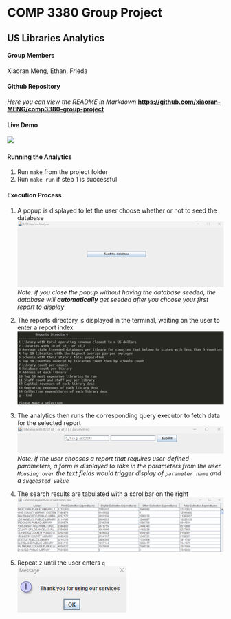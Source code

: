 # COMP 3380 Group Project  
## US Libraries Analytics  

#### Group Members
Xiaoran Meng, Ethan, Frieda  

#### Github Repository  
_Here you can view the README in Markdown_
**https://github.com/xiaoran-MENG/comp3380-group-project**  

#### Live Demo  
![](demo.gif)  

#### Running the Analytics  
1. Run `make` from the project folder  
2. Run `make run` if step 1 is successful  

#### Execution Process
1. A popup is displayed to let the user choose whether or not to seed the database  
    ![](seed-the-database.png)  
    _Note: if you close the popup without having the database seeded, the database will **automatically** get seeded after you choose your first report to display_  
2. The reports directory is displayed in the terminal, waiting on the user to enter a report index  
    ![](reports-directory.png)  
3. The analytics then runs the corresponding query executor to fetch data for the selected report  
    ![](args-form.png)  
    _Note: if the user chooses a report that requires user-defined parameters, a form is displayed to take in the parameters from the user. `Mousing over` the text fields would trigger display of `parameter name` and a `suggested value`_
    
4. The search results are tabulated with a scrollbar on the right  
    ![](table.png)  

5. Repeat `2` until the user enters `q`    
    ![](thank-you.png)  